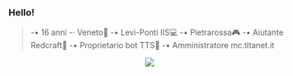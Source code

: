 ### Hello!
  >-• 16 anni 
  -· Veneto🍷 
  -• Levi-Ponti IIS💻 
  -• Pietrarossa🎮 
  -• Aiutante Redcraft🔴 
  -• Proprietario bot TTS🤖 
  -• Amministratore mc.titanet.it

<p align="center"><a href="https://github.com/anuraghazra/github-readme-stats"><img src="https://github-readme-stats.vercel.app/api?username=thomasz05&theme=tokyonight"></a></p>
